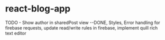 # react-blog-app

TODO -
Show author in sharedPost view --DONE,
Styles,
Error handling for firebase requests,
update read/write rules in firebase,
implement quill rich text editor
